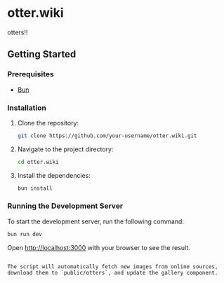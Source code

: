 # otter.wiki

otters!!

## Getting Started

### Prerequisites

*   [Bun](https://bun.sh/)

### Installation

1.  Clone the repository:

    ```bash
    git clone https://github.com/your-username/otter.wiki.git
    ```

2.  Navigate to the project directory:

    ```bash
    cd otter.wiki
    ```

3.  Install the dependencies:

    ```bash
    bun install
    ```

### Running the Development Server

To start the development server, run the following command:

```bash
bun run dev
```

Open [http://localhost:3000](http://localhost:3000) with your browser to see the result.
```

The script will automatically fetch new images from online sources, download them to `public/otters`, and update the gallery component.
